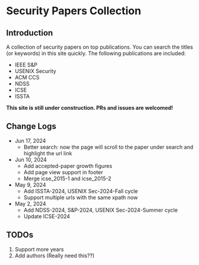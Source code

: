 # Security Papers Collection

## Introduction

A collection of security papers on top publications. You can search the titles (or keywords) in this site quickly. The following publications are included:

- IEEE S&P
- USENIX Security
- ACM CCS
- NDSS
- ICSE
- ISSTA

**This site is still under construction. PRs and issues are welcomed!**

## Change Logs

* Jun 17, 2024
    * Better search: now the page will scroll to the paper under search and highlight the url link
* Jun 10, 2024
    * Add accepted-paper growth figures
    * Add page view support in footer
    * Merge icse_2015-1 and icse_2015-2
* May 9, 2024 
    * Add ISSTA-2024, USENIX Sec-2024-Fall cycle
    * Support multiple urls with the same xpath now
* May 2, 2024 
    * Add NDSS-2024, S&P-2024, USENIX Sec-2024-Summer cycle
    * Update ICSE-2024

## TODOs

1. Support more years
2. Add authors (Really need this??)